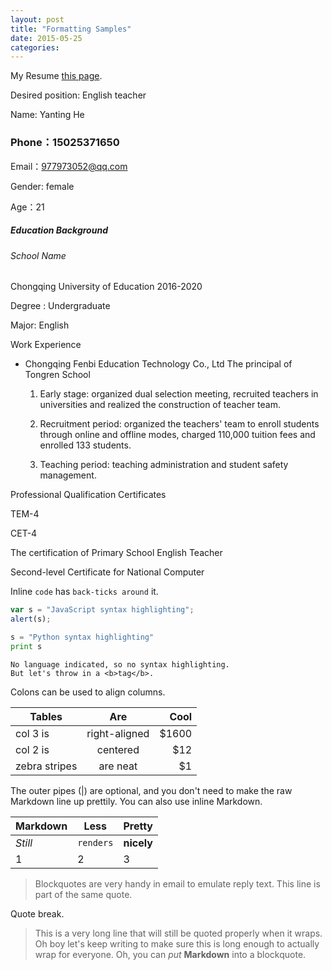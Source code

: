 ```yaml
---
layout: post
title: "Formatting Samples"
date: 2015-05-25
categories:
---
```



My Resume [this page](https://github.com/adam-p/markdown-here/wiki/Markdown-Here-Cheatsheet).

Desired position: English teacher

Name: Yanting  He      

### Phone：15025371650        
Email：977973052@qq.com

Gender: female

Age：21

##### Education Background

###### School Name

Chongqing University of Education                   2016-2020  

Degree : Undergraduate

Major:  English


Work Experience

+ Chongqing Fenbi Education Technology Co., Ltd The principal of Tongren School    

  1. Early stage: organized dual selection meeting, recruited teachers in universities and realized the construction of teacher team.

  2. Recruitment period: organized the teachers' team to enroll students through online and offline modes, charged 110,000 tuition fees and enrolled 133 students.

  3. Teaching period: teaching administration and student safety management.

Professional Qualification Certificates

TEM-4

CET-4

The certification of Primary School English Teacher 

Second-level Certificate for National Computer





[arbitrary case-insensitive reference text]: https://www.mozilla.org
[1]: http://slashdot.org
[link text itself]: http://www.reddit.com



Inline `code` has `back-ticks around` it.



```javascript
var s = "JavaScript syntax highlighting";
alert(s);
```

```python
s = "Python syntax highlighting"
print s
```

```
No language indicated, so no syntax highlighting. 
But let's throw in a <b>tag</b>.
```



Colons can be used to align columns.

| Tables        | Are           | Cool  |
| ------------- |:-------------:| -----:|
| col 3 is      | right-aligned | $1600 |
| col 2 is      | centered      |   $12 |
| zebra stripes | are neat      |    $1 |

The outer pipes (|) are optional, and you don't need to make the raw Markdown line up prettily. You can also use inline Markdown.

Markdown | Less | Pretty
--- | --- | ---
*Still* | `renders` | **nicely**
1 | 2 | 3



> Blockquotes are very handy in email to emulate reply text.
> This line is part of the same quote.

Quote break.

> This is a very long line that will still be quoted properly when it wraps. Oh boy let's keep writing to make sure this is long enough to actually wrap for everyone. Oh, you can *put* **Markdown** into a blockquote. 